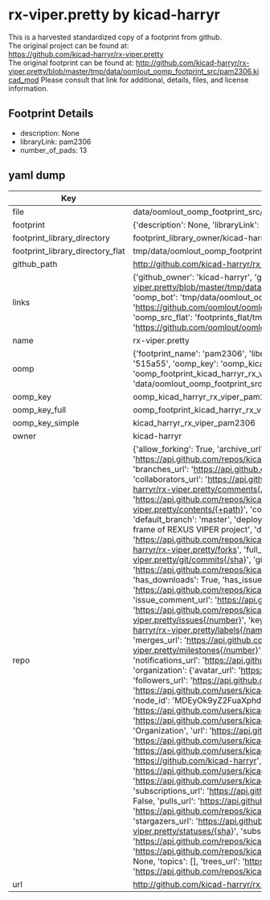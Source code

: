 # rx-viper.pretty by kicad-harryr  
This is a harvested standardized copy of a footprint from github.  
The original project can be found at:  
https://github.com/kicad-harryr/rx-viper.pretty  
The original footprint can be found at:
http://github.com/kicad-harryr/rx-viper.pretty/blob/master/tmp/data/oomlout_oomp_footprint_src/pam2306.kicad_mod
Please consult that link for additional, details, files, and license information.  
## Footprint Details
* description: None  
* libraryLink: pam2306  
* number_of_pads: 13  
## yaml dump  
| Key | Value |  
| --- | --- |  
| file | data/oomlout_oomp_footprint_src/rx-viper.pretty/pam2306.kicad_mod |  
| footprint | {'description': None, 'libraryLink': 'pam2306', 'number_of_pads': 13} |  
| footprint_library_directory | footprint_library_owner/kicad-harryr_rx-viper.pretty |  
| footprint_library_directory_flat | tmp/data/oomlout_oomp_footprint_src/footprints_flat/kicad_harryr_rx_viper_pam2306/working |  
| github_path | http://github.com/kicad-harryr/rx-viper.pretty/blob/master/tmp/data/oomlout_oomp_footprint_src/pam2306.kicad_mod |  
| links | {'github_owner': 'kicad-harryr', 'github_repo_name': 'rx-viper.pretty', 'github_src': 'http://github.com/kicad-harryr/rx-viper.pretty/blob/master/tmp/data/oomlout_oomp_footprint_src/pam2306.kicad_mod', 'github_src_repo': 'https://github.com/kicad-harryr/rx-viper.pretty', 'oomp_bot': 'tmp/data/oomlout_oomp_footprint_src/footprints/kicad_harryr_rx_viper_pam2306/working', 'oomp_bot_github': 'https://github.com/oomlout/oomlout_oomp_footprint_bot/tree/main/tmp/data/oomlout_oomp_footprint_src/footprints/kicad_harryr_rx_viper_pam2306/working', 'oomp_src_flat': 'footprints_flat/tmp/data/oomlout_oomp_footprint_src/footprints_flat/kicad_harryr_rx_viper_pam2306/working', 'oomp_src_flat_github': 'https://github.com/oomlout/oomlout_oomp_footprint_src/tree/main/tmp/data/oomlout_oomp_footprint_src/footprints_flat/kicad_harryr_rx_viper_pam2306/working'} |  
| name | rx-viper.pretty |  
| oomp | {'footprint_name': 'pam2306', 'library_name': 'rx_viper', 'md5': '515a558a52a5acc2a1a7f4faaf6e69ee', 'md5_10': '515a558a52', 'md5_5': '515a5', 'md5_6': '515a55', 'oomp_key': 'oomp_kicad_harryr_rx_viper_pam2306', 'oomp_key_extra': 'oomp_footprint_kicad_harryr_rx_viper_pam2306', 'oomp_key_full': 'oomp_footprint_kicad_harryr_rx_viper_pam2306_515a55', 'oomp_key_simple': 'kicad_harryr_rx_viper_pam2306', 'original_filename': 'data/oomlout_oomp_footprint_src/rx-viper.pretty/pam2306.kicad_mod', 'owner_name': 'kicad_harryr'} |  
| oomp_key | oomp_kicad_harryr_rx_viper_pam2306 |  
| oomp_key_full | oomp_footprint_kicad_harryr_rx_viper_pam2306 |  
| oomp_key_simple | kicad_harryr_rx_viper_pam2306 |  
| owner | kicad-harryr |  
| repo | {'allow_forking': True, 'archive_url': 'https://api.github.com/repos/kicad-harryr/rx-viper.pretty/{archive_format}{/ref}', 'archived': False, 'assignees_url': 'https://api.github.com/repos/kicad-harryr/rx-viper.pretty/assignees{/user}', 'blobs_url': 'https://api.github.com/repos/kicad-harryr/rx-viper.pretty/git/blobs{/sha}', 'branches_url': 'https://api.github.com/repos/kicad-harryr/rx-viper.pretty/branches{/branch}', 'clone_url': 'https://github.com/kicad-harryr/rx-viper.pretty.git', 'collaborators_url': 'https://api.github.com/repos/kicad-harryr/rx-viper.pretty/collaborators{/collaborator}', 'comments_url': 'https://api.github.com/repos/kicad-harryr/rx-viper.pretty/comments{/number}', 'commits_url': 'https://api.github.com/repos/kicad-harryr/rx-viper.pretty/commits{/sha}', 'compare_url': 'https://api.github.com/repos/kicad-harryr/rx-viper.pretty/compare/{base}...{head}', 'contents_url': 'https://api.github.com/repos/kicad-harryr/rx-viper.pretty/contents/{+path}', 'contributors_url': 'https://api.github.com/repos/kicad-harryr/rx-viper.pretty/contributors', 'created_at': '2017-04-12T21:51:40Z', 'default_branch': 'master', 'deployments_url': 'https://api.github.com/repos/kicad-harryr/rx-viper.pretty/deployments', 'description': 'KiCad libs created within the frame of REXUS VIPER project', 'disabled': False, 'downloads_url': 'https://api.github.com/repos/kicad-harryr/rx-viper.pretty/downloads', 'events_url': 'https://api.github.com/repos/kicad-harryr/rx-viper.pretty/events', 'fork': False, 'forks': 0, 'forks_count': 0, 'forks_url': 'https://api.github.com/repos/kicad-harryr/rx-viper.pretty/forks', 'full_name': 'kicad-harryr/rx-viper.pretty', 'git_commits_url': 'https://api.github.com/repos/kicad-harryr/rx-viper.pretty/git/commits{/sha}', 'git_refs_url': 'https://api.github.com/repos/kicad-harryr/rx-viper.pretty/git/refs{/sha}', 'git_tags_url': 'https://api.github.com/repos/kicad-harryr/rx-viper.pretty/git/tags{/sha}', 'git_url': 'git://github.com/kicad-harryr/rx-viper.pretty.git', 'has_discussions': False, 'has_downloads': True, 'has_issues': True, 'has_pages': False, 'has_projects': True, 'has_wiki': True, 'homepage': None, 'hooks_url': 'https://api.github.com/repos/kicad-harryr/rx-viper.pretty/hooks', 'html_url': 'https://github.com/kicad-harryr/rx-viper.pretty', 'id': 88099256, 'is_template': False, 'issue_comment_url': 'https://api.github.com/repos/kicad-harryr/rx-viper.pretty/issues/comments{/number}', 'issue_events_url': 'https://api.github.com/repos/kicad-harryr/rx-viper.pretty/issues/events{/number}', 'issues_url': 'https://api.github.com/repos/kicad-harryr/rx-viper.pretty/issues{/number}', 'keys_url': 'https://api.github.com/repos/kicad-harryr/rx-viper.pretty/keys{/key_id}', 'labels_url': 'https://api.github.com/repos/kicad-harryr/rx-viper.pretty/labels{/name}', 'language': None, 'languages_url': 'https://api.github.com/repos/kicad-harryr/rx-viper.pretty/languages', 'license': None, 'merges_url': 'https://api.github.com/repos/kicad-harryr/rx-viper.pretty/merges', 'milestones_url': 'https://api.github.com/repos/kicad-harryr/rx-viper.pretty/milestones{/number}', 'mirror_url': None, 'name': 'rx-viper.pretty', 'network_count': 0, 'node_id': 'MDEwOlJlcG9zaXRvcnk4ODA5OTI1Ng==', 'notifications_url': 'https://api.github.com/repos/kicad-harryr/rx-viper.pretty/notifications{?since,all,participating}', 'open_issues': 0, 'open_issues_count': 0, 'organization': {'avatar_url': 'https://avatars.githubusercontent.com/u/27380270?v=4', 'events_url': 'https://api.github.com/users/kicad-harryr/events{/privacy}', 'followers_url': 'https://api.github.com/users/kicad-harryr/followers', 'following_url': 'https://api.github.com/users/kicad-harryr/following{/other_user}', 'gists_url': 'https://api.github.com/users/kicad-harryr/gists{/gist_id}', 'gravatar_id': '', 'html_url': 'https://github.com/kicad-harryr', 'id': 27380270, 'login': 'kicad-harryr', 'node_id': 'MDEyOk9yZ2FuaXphdGlvbjI3MzgwMjcw', 'organizations_url': 'https://api.github.com/users/kicad-harryr/orgs', 'received_events_url': 'https://api.github.com/users/kicad-harryr/received_events', 'repos_url': 'https://api.github.com/users/kicad-harryr/repos', 'site_admin': False, 'starred_url': 'https://api.github.com/users/kicad-harryr/starred{/owner}{/repo}', 'subscriptions_url': 'https://api.github.com/users/kicad-harryr/subscriptions', 'type': 'Organization', 'url': 'https://api.github.com/users/kicad-harryr'}, 'owner': {'avatar_url': 'https://avatars.githubusercontent.com/u/27380270?v=4', 'events_url': 'https://api.github.com/users/kicad-harryr/events{/privacy}', 'followers_url': 'https://api.github.com/users/kicad-harryr/followers', 'following_url': 'https://api.github.com/users/kicad-harryr/following{/other_user}', 'gists_url': 'https://api.github.com/users/kicad-harryr/gists{/gist_id}', 'gravatar_id': '', 'html_url': 'https://github.com/kicad-harryr', 'id': 27380270, 'login': 'kicad-harryr', 'node_id': 'MDEyOk9yZ2FuaXphdGlvbjI3MzgwMjcw', 'organizations_url': 'https://api.github.com/users/kicad-harryr/orgs', 'received_events_url': 'https://api.github.com/users/kicad-harryr/received_events', 'repos_url': 'https://api.github.com/users/kicad-harryr/repos', 'site_admin': False, 'starred_url': 'https://api.github.com/users/kicad-harryr/starred{/owner}{/repo}', 'subscriptions_url': 'https://api.github.com/users/kicad-harryr/subscriptions', 'type': 'Organization', 'url': 'https://api.github.com/users/kicad-harryr'}, 'private': False, 'pulls_url': 'https://api.github.com/repos/kicad-harryr/rx-viper.pretty/pulls{/number}', 'pushed_at': '2017-11-17T00:10:32Z', 'releases_url': 'https://api.github.com/repos/kicad-harryr/rx-viper.pretty/releases{/id}', 'size': 1, 'ssh_url': 'git@github.com:kicad-harryr/rx-viper.pretty.git', 'stargazers_count': 0, 'stargazers_url': 'https://api.github.com/repos/kicad-harryr/rx-viper.pretty/stargazers', 'statuses_url': 'https://api.github.com/repos/kicad-harryr/rx-viper.pretty/statuses/{sha}', 'subscribers_count': 2, 'subscribers_url': 'https://api.github.com/repos/kicad-harryr/rx-viper.pretty/subscribers', 'subscription_url': 'https://api.github.com/repos/kicad-harryr/rx-viper.pretty/subscription', 'svn_url': 'https://github.com/kicad-harryr/rx-viper.pretty', 'tags_url': 'https://api.github.com/repos/kicad-harryr/rx-viper.pretty/tags', 'teams_url': 'https://api.github.com/repos/kicad-harryr/rx-viper.pretty/teams', 'temp_clone_token': None, 'topics': [], 'trees_url': 'https://api.github.com/repos/kicad-harryr/rx-viper.pretty/git/trees{/sha}', 'updated_at': '2017-04-12T21:51:40Z', 'url': 'https://api.github.com/repos/kicad-harryr/rx-viper.pretty', 'visibility': 'public', 'watchers': 0, 'watchers_count': 0, 'web_commit_signoff_required': False} |  
| url | http://github.com/kicad-harryr/rx-viper.pretty |  

